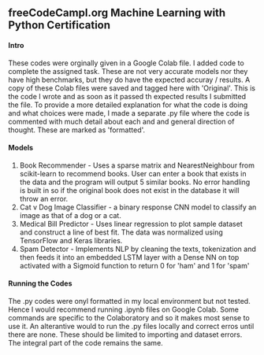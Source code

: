 ## freeCodeCampl.org Machine Learning with Python Certification

#### Intro
These codes were orginally given in a Google Colab file. I added code to complete the assigned task. These are not very accurate models nor they have high benchmarks, but they do have the expected accuray / results.
A copy of these Colab files were saved and tagged here with 'Original'. This is the code I wrote and as soon as it passed th expected results I submitted the file.
To provide a more detailed explanation for what the code is doing and what choices were made, I made a separate .py file where the code is commented with much detail about each and and general direction of thought. These are marked as 'formatted'.

#### Models
1. Book Recommender - Uses a sparse matrix and NearestNeighbour from scikit-learn to recommend books. User can enter a book that exists in the data and the program will output 5 similar books. No error handling is built in so if the original book does not exist in the database it will throw an error.
2. Cat v Dog Image Classifier - a binary response CNN model to classify an image as that of a dog or a cat. 
3. Medical Bill Predictor - Uses linear regression to plot sample dataset and construct a line of best fit. The data was normalized using TensorFlow and Keras libraries.
4. Spam Detector - Implements NLP by cleaning the texts, tokenization and then feeds it into an embedded LSTM layer with a Dense NN on top activated with a Sigmoid function to return 0 for 'ham' and 1 for 'spam'

#### Running the Codes
The .py codes were onyl formatted in my local environment but not tested. Hence I would recommend running .ipynb files on Google Colab. Some commands are specific to the Colaboratory and so it makes most sense to use it. An alterantive would to run the .py files locally and correct erros until there are none. These should be limited to importing and dataset errors. The integral part of the code remains the same.
